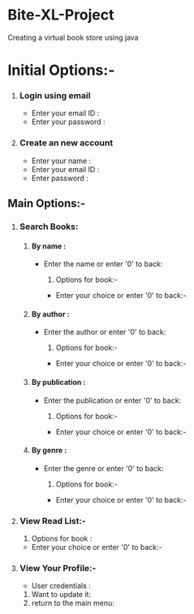 # Bite-XL-Project
Creating a virtual book store using java 

# Initial Options:-
<ol>
    <li>
        <h3>Login using email</h3>
        <ul>
            <li>Enter your email ID : </li>
            <li>Enter your password : </li>
        </ul>
    </li>
    <li>
        <h3>Create an new account</h3>
        <ul>
            <li>Enter your name : </li>
            <li>Enter your email ID : </li>
            <li>Enter password : </li>
        </ul>
    </li>
</ol>

## Main Options:-
<ol>
    <li>
        <h3>Search Books:</h3>
        <ol>
            <li>
                <h4>By name : </h4>
                <ul>
                    <li>Enter the name or enter '0' to back: </li>
                        <ol>
                            <li>Options for book:-</li>
                        </ol>
                        <ul>
                            <li>Enter your choice or enter '0' to back:-</li>
                        </ul>
                </ul>
            </li>
            <li>
                <h4>By author : </h4>
                <ul>
                    <li>Enter the author or enter '0' to back: </li>
                        <ol>
                            <li>Options for book:-</li>
                        </ol>
                        <ul>
                            <li>Enter your choice or enter '0' to back:-</li>
                        </ul>
                </ul>
            </li>
            <li>
                <h4>By publication : </h4>
                <ul>
                    <li>Enter the publication or enter '0' to back: </li>
                        <ol>
                            <li>Options for book:-</li>
                        </ol>
                        <ul>
                            <li>Enter your choice or enter '0' to back:-</li>
                        </ul>
                </ul>
            </li>
            <li>
                <h4>By genre : </h4>
                <ul>
                    <li>Enter the genre or enter '0' to back: </li>
                        <ol>
                            <li>Options for book:-</li>
                        </ol>
                        <ul>
                            <li>Enter your choice or enter '0' to back:-</li>
                        </ul>
                </ul>
            </li>
        </ol>
    </li>
    <li>
        <h3>View Read List:-</h3>
            <ol>
                <li>Options for book : </li>
            </ol>
            <ul>
                <li>Enter your choice or enter '0' to back:-</li>
            </ul>
    </li>
    <li>
        <h3>View Your Profile:-</h3>
            <ul>
                <li>User credentials : </li>
            </ul>
            <ol>
                <li>Want to update it: </li>
                <li>return to the main menu: </li>
            </ol>
    </li>
</ol>
